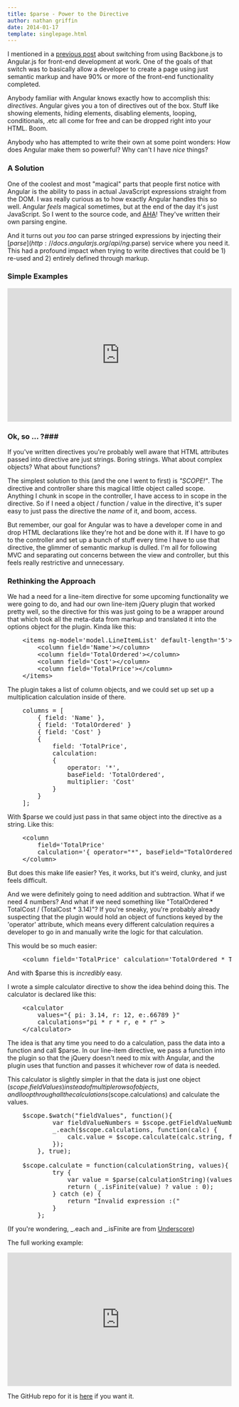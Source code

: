 ```yaml
---
title: $parse - Power to the Directive
author: nathan griffin
date: 2014-01-17
template: singlepage.html
---
```


I mentioned in a [previous post](http://nathaniscool.com/articles/angularjs/) about switching from using Backbone.js to Angular.js for front-end development at work. One of the goals of that switch was to basically allow a developer to create a page using just semantic markup and have 90% or more of the front-end functionality completed. 

Anybody familiar with Angular knows exactly how to accomplish this: *directives*. Angular gives you a ton of directives out of the box. Stuff like showing elements, hiding elements, disabling elements, looping, conditionals, .etc all come for free and can be dropped right into your HTML. Boom. 

Anybody who has attempted to write their own at some point wonders: How does Angular make them so powerful? Why can't I have *nice* things?

### A Solution ###
One of the coolest and most "magical" parts that people first notice with Angular is the ability to pass in actual JavaScript expressions straight from the DOM. I was really curious as to how exactly Angular handles this so well. Angular *feels* magical sometimes, but at the end of the day it's just JavaScript. So I went to the source code, and [AHA](https://github.com/angular/angular.js/blob/master/src/ng/parse.js)! They've written their own parsing engine. 

And it turns out *you too* can parse stringed expressions by injecting their [$parse](http://docs.angularjs.org/api/ng.$parse) service where you need it. This had a profound impact when trying to write directives that could be 1) re-used and 2) entirely defined through markup.

### Simple Examples ###
<iframe width="100%" height="300" src="http://jsfiddle.net/5SFj7/5/embedded/" allowfullscreen="allowfullscreen" frameborder="0"></iframe>

### Ok, so ... ?###
If you've written directives you're probably well aware that HTML attributes passed into directive are just strings. Boring strings. What about complex objects? What about functions?

The simplest solution to this (and the one I went to first) is *"SCOPE!"*. The directive and controller share this magical little object called scope. Anything I chunk in scope in the controller, I have access to in scope in the directive. So if I need a object / function / value in the directive, it's super easy to just pass the directive the *name* of it, and boom, access.

But remember, our goal for Angular was to have a developer come in and drop HTML declarations like they're hot and be done with it. If I have to go to the controller and set up a bunch of stuff every time I have to use that directive, the glimmer of semantic markup is dulled. I'm all for following MVC and separating out concerns between the view and controller, but this feels really restrictive and unnecessary.

### Rethinking the Approach ###
We had a need for a line-item directive for some upcoming functionality we were going to do, and had our own line-item jQuery plugin that worked pretty well, so the directive for this was just going to be a wrapper around that which took all the meta-data from markup and translated it into the options object for the plugin. Kinda like this:

<pre class="prettyprint">
	&lt;items ng-model='model.LineItemList' default-length='5'&gt;
		&lt;column field='Name'&gt;&lt;/column&gt;
		&lt;column field='TotalOrdered'&gt;&lt;/column&gt;
		&lt;column field='Cost'&gt;&lt;/column&gt;
		&lt;column field='TotalPrice'&gt;&lt;/column&gt;
	&lt;/items&gt;
</pre>

The plugin takes a list of column objects, and we could set up set up a multiplication calculation inside of there.

<pre class="prettyprint">
	columns = [
		{ field: 'Name' },
		{ field: 'TotalOrdered' }
		{ field: 'Cost' }
		{ 
			field: 'TotalPrice', 
			calculation: 
			{ 
				operator: '*', 
				baseField: 'TotalOrdered', 
				multiplier: 'Cost' 
			} 
		}
	];
</pre>

With $parse we could just pass in that same object into the directive as a string. Like this:

<pre class="prettyprint">
	&lt;column 
		field='TotalPrice' 
		calculation='{ operator="*", baseField="TotalOrdered" multiplier="Cost"}'&gt;
	&lt;/column&gt;
</pre>

But does this make life easier? Yes, it works, but it's weird, clunky, and just feels difficult. 

And we were definitely going to need addition and subtraction. What if we need 4 numbers? And what if we need something like "TotalOrdered \* TotalCost / (TotalCost \* 3.14)"? If you're sneaky, you're probably already suspecting that the plugin would hold an object of functions keyed by the 'operator' attribute, which means every different calculation requires a developer to go in and manually write the logic for that calculation.

This would be so much easier:

<pre class="prettyprint">
	&lt;column field='TotalPrice' calculation='TotalOrdered * TotalCost'&gt;&lt;/column&gt;
</pre>

And with $parse this is *incredibly* easy.

I wrote a simple calculator directive to show the idea behind doing this. The calculator is declared like this:

<pre class="prettyprint">
	&lt;calculator 
		values="{ pi: 3.14, r: 12, e:.66789 }" 
		calculations="pi * r * r, e * r" &gt;
	&lt;/calculator&gt;
</pre>

The idea is that any time you need to do a calculation, pass the data into a function and call $parse. In our line-item directive, we pass a function into the plugin so that the jQuery doesn't need to mix with Angular, and the plugin uses that function and passes it whichever row of data is needed.

This calculator is slightly simpler in that the data is just one object ($scope.fieldValues) instead of multiple rows of objects, and I loop through all the calculations ($scope.calculations) and calculate the values. 

<pre class="prettyprint">
	$scope.$watch("fieldValues", function(){
			var fieldValueNumbers = $scope.getFieldValueNumbers();
			_.each($scope.calculations, function(calc) {
				calc.value = $scope.calculate(calc.string, fieldValueNumbers);
			});
		}, true);

	$scope.calculate = function(calculationString, values){
			try {
				var value = $parse(calculationString)(values);
				return (_.isFinite(value) ? value : 0);
			} catch (e) {
				return "Invalid expression :("
			}
		};
</pre>

(If you're wondering, \_.each and \_.isFinite are from [Underscore](http://underscorejs.org/))

The full working example:
<iframe width="100%" height="300" src="http://jsfiddle.net/GRKDQ/2/embedded/" allowfullscreen="allowfullscreen" frameborder="0"></iframe>

The GitHub repo for it is [here](https://github.com/burdell/AngularCalculator) if you want it. 





